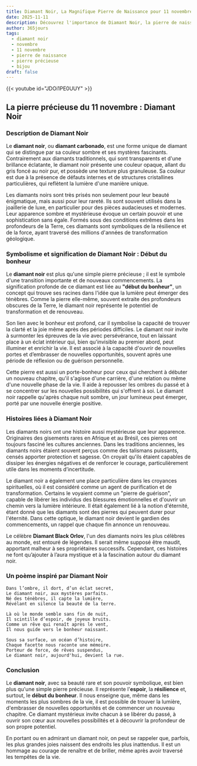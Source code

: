 ```yaml
---
title: Diamant Noir, La Magnifique Pierre de Naissance pour 11 novembre
date: 2025-11-11
description: Découvrez l'importance de Diamant Noir, la pierre de naissance du 11 novembre qui symbolise Début du bonheur. Laissez sa beauté et sa signification illuminer votre journée.
author: 365jours
tags:
  - diamant noir
  - novembre
  - 11 novembre
  - pierre de naissance
  - pierre précieuse
  - bijou
draft: false
---
```


{{< youtube id="JDOi1PE0UUY" >}}

## La pierre précieuse du 11 novembre : Diamant Noir

### Description de Diamant Noir

Le **diamant noir**, ou **diamant carbonado**, est une forme unique de diamant qui se distingue par sa couleur sombre et ses mystères fascinants. Contrairement aux diamants traditionnels, qui sont transparents et d'une brillance éclatante, le diamant noir présente une couleur opaque, allant du gris foncé au noir pur, et possède une texture plus granuleuse. Sa couleur est due à la présence de défauts internes et de structures cristallines particulières, qui reflètent la lumière d'une manière unique.

Les diamants noirs sont très prisés non seulement pour leur beauté énigmatique, mais aussi pour leur rareté. Ils sont souvent utilisés dans la joaillerie de luxe, en particulier pour des pièces audacieuses et modernes. Leur apparence sombre et mystérieuse évoque un certain pouvoir et une sophistication sans égale. Formés sous des conditions extrêmes dans les profondeurs de la Terre, ces diamants sont symboliques de la résilience et de la force, ayant traversé des millions d'années de transformation géologique.

### Symbolisme et signification de Diamant Noir : Début du bonheur

Le **diamant noir** est plus qu'une simple pierre précieuse ; il est le symbole d'une transition importante et de nouveaux commencements. La signification profonde de ce diamant est liée au **"début du bonheur"**, un concept qui trouve ses racines dans l'idée que la lumière peut émerger des ténèbres. Comme la pierre elle-même, souvent extraite des profondeurs obscures de la Terre, le diamant noir représente le potentiel de transformation et de renouveau.

Son lien avec le bonheur est profond, car il symbolise la capacité de trouver la clarté et la joie même après des périodes difficiles. Le diamant noir invite à surmonter les épreuves de la vie avec persévérance, tout en laissant place à un éclat intérieur qui, bien qu'invisible au premier abord, peut illuminer et enrichir la vie. Il est associé à la capacité d'ouvrir de nouvelles portes et d’embrasser de nouvelles opportunités, souvent après une période de réflexion ou de guérison personnelle.

Cette pierre est aussi un porte-bonheur pour ceux qui cherchent à débuter un nouveau chapitre, qu'il s'agisse d'une carrière, d'une relation ou même d'une nouvelle phase de la vie. Il aide à repousser les ombres du passé et à se concentrer sur les nouvelles possibilités qui s'offrent à soi. Le diamant noir rappelle qu'après chaque nuit sombre, un jour lumineux peut émerger, porté par une nouvelle énergie positive.

### Histoires liées à Diamant Noir

Les diamants noirs ont une histoire aussi mystérieuse que leur apparence. Originaires des gisements rares en Afrique et au Brésil, ces pierres ont toujours fasciné les cultures anciennes. Dans les traditions anciennes, les diamants noirs étaient souvent perçus comme des talismans puissants, censés apporter protection et sagesse. On croyait qu'ils étaient capables de dissiper les énergies négatives et de renforcer le courage, particulièrement utile dans les moments d’incertitude.

Le diamant noir a également une place particulière dans les croyances spirituelles, où il est considéré comme un agent de purification et de transformation. Certains le voyaient comme un "pierre de guérison", capable de libérer les individus des blessures émotionnelles et d'ouvrir un chemin vers la lumière intérieure. Il était également lié à la notion d'éternité, étant donné que les diamants sont des pierres qui peuvent durer pour l'éternité. Dans cette optique, le diamant noir devient le gardien des commencements, un rappel que chaque fin annonce un renouveau.

Le célèbre **Diamant Black Orlov**, l'un des diamants noirs les plus célèbres au monde, est entouré de légendes. Il serait même supposé être maudit, apportant malheur à ses propriétaires successifs. Cependant, ces histoires ne font qu’ajouter à l’aura mystique et à la fascination autour du diamant noir.

### Un poème inspiré par Diamant Noir

	Dans l’ombre, il dort, d’un éclat secret,  
	Le diamant noir, aux mystères parfaits.  
	Né des ténèbres, il capte la lumière,  
	Révélant en silence la beauté de la terre.
	
	Là où le monde semble sans fin de nuit,  
	Il scintille d’espoir, de joyeux bruits.  
	Comme un rêve qui renaît après le vent,  
	Il nous guide vers le bonheur naissant.
	
	Sous sa surface, un océan d’histoire,  
	Chaque facette nous raconte une mémoire.  
	Porteur de force, de rêves suspendus,  
	Le diamant noir, aujourd'hui, devient la rue.

### Conclusion

Le **diamant noir**, avec sa beauté rare et son pouvoir symbolique, est bien plus qu'une simple pierre précieuse. Il représente l'**espoir**, la **résilience** et, surtout, le **début du bonheur**. Il nous enseigne que, même dans les moments les plus sombres de la vie, il est possible de trouver la lumière, d'embrasser de nouvelles opportunités et de commencer un nouveau chapitre. Ce diamant mystérieux invite chacun à se libérer du passé, à ouvrir son cœur aux nouvelles possibilités et à découvrir la profondeur de son propre potentiel.

En portant ou en admirant un diamant noir, on peut se rappeler que, parfois, les plus grandes joies naissent des endroits les plus inattendus. Il est un hommage au courage de renaître et de briller, même après avoir traversé les tempêtes de la vie.